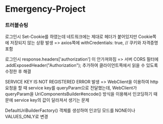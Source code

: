# Emergency-Project

### 트러블슈팅

로그인시 Set-Cookie를 하였는데 네트워크에는 제대로 헤더가 붙어있지만 Cookie쪽에 저장되지 않는 상황 발생
=> axios쪽에 withCredentials: true, // 쿠키와 자격증명 포함

로그인시 response.headers['authorization'] 이 안가져와짐
=> 서버 CORS 필터에 .addExposedHeader("Authorization"); 추가하여 클라이언트쪽에서 읽을 수 있도록 수정한 후 해결

SERVICE KEY IS NOT REGISTERED ERROR 발생
=> WebClient을 이용하여 http 요청을 할 때 service key를 queryParam으로 전달했는데, WebClient가 queryParam을 UriComponentsBuilder#encode() 방식을 이용해서 인코딩하기 때문에 service key의 값이 달라져서 생기는 문제

DefaultUriBuilderFactory() 객체를 생성하여 인코딩 모드를 NONE이나 VALUES_ONLY로 변경
